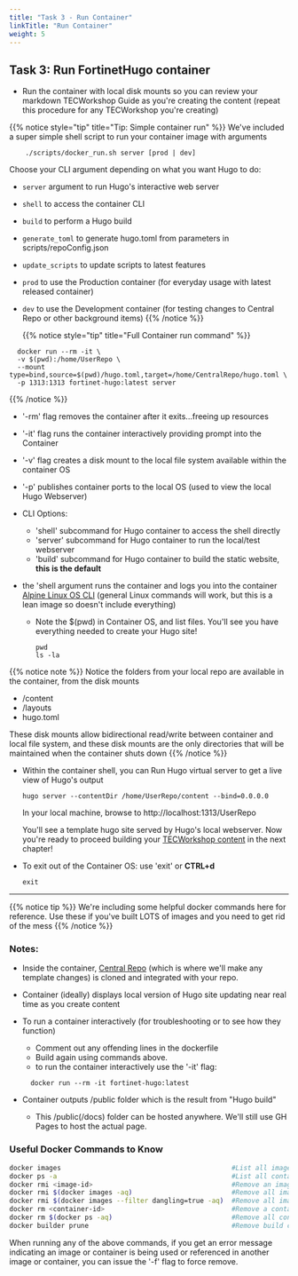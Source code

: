 ```yaml
---
title: "Task 3 - Run Container"
linkTitle: "Run Container"
weight: 5
---
```


## Task 3: Run FortinetHugo container 

- Run the container with local disk mounts so you can review your markdown TECWorkshop Guide as you're creating the content (repeat this procedure for any TECWorkshop you're creating)

{{% notice style="tip" title="Tip: Simple container run" %}} 
We've included a super simple shell script to run your container image with arguments 
```shell
    ./scripts/docker_run.sh server [prod | dev]
```
Choose your CLI argument depending on what you want Hugo to do:
- `server` argument to run Hugo's interactive web server
- `shell` to access the container CLI
- `build` to perform a Hugo build 
- `generate_toml` to generate hugo.toml from parameters in scripts/repoConfig.json
- `update_scripts` to update scripts to latest features 
- `prod` to use the Production container (for everyday usage with latest released container)
- `dev` to use the Development container (for testing changes to Central Repo or other background items)
{{% /notice %}}

  {{% notice style="tip" title="Full Container run command" %}}

```shell
  docker run --rm -it \
  -v $(pwd):/home/UserRepo \
  --mount type=bind,source=$(pwd)/hugo.toml,target=/home/CentralRepo/hugo.toml \
  -p 1313:1313 fortinet-hugo:latest server
```
  {{% /notice %}}

   - '-rm' flag removes the container after it exits...freeing up resources
   - '-it' flag runs the container interactively providing prompt into the Container
   - '-v' flag creates a disk mount to the local file system available within the container OS
   - '-p' publishes container ports to the local OS (used to view the local Hugo Webserver)
   - CLI Options:
     - 'shell' subcommand for Hugo container to access the shell directly
     - 'server' subcommand for Hugo container to run the local/test webserver
     - 'build' subcommand for Hugo container to build the static website, **this is the default**  
  
- the 'shell argument runs the container and logs you into the container [Alpine Linux OS CLI](https://github.com/klakegg/docker-hugo/tree/master) (general Linux commands will work, but this is a lean image so doesn't include everything)
  - Note the $(pwd) in Container OS, and list files.  You'll see you have everything needed to create your Hugo site! 
  
    ```shell
    pwd
    ls -la 
    ```
{{% notice note %}} Notice the folders from your local repo are available in the container, from the disk mounts
- /content
- /layouts
- hugo.toml

These disk mounts allow bidirectional read/write between container and local file system, and these disk mounts are the only directories that will be maintained when the container shuts down
{{% /notice %}}

- Within the container shell, you can Run Hugo virtual server to get a live view of Hugo's output 

  ```
  hugo server --contentDir /home/UserRepo/content --bind=0.0.0.0
  ```
  In your local machine, browse to http://localhost:1313/UserRepo

  You'll see a template hugo site served by Hugo's local webserver.  Now you're ready to proceed building your [TECWorkshop content](../02hugo.html) in the next chapter!

- To exit out of the Container OS: use 'exit' or **CTRL+d**

  ```shell
  exit
  ```

---

{{% notice tip %}} We're including some helpful docker commands here for reference.  Use these if you've built LOTS of images and you need to get rid of the mess
{{% /notice  %}}



### Notes:
- Inside the container, [Central Repo](https://github.com/FortinetCloudCSE/CentralRepo) (which is where we'll make any template changes) is cloned and integrated with your repo.
- Container (ideally) displays local version of Hugo site updating near real time as you create content
- To run a container interactively (for troubleshooting or to see how they function)
  - Comment out any offending lines in the dockerfile
  - Build again using commands above.
  - to run the container interactively use the '-it' flag:

  ```shell
    docker run --rm -it fortinet-hugo:latest
  ```

- Container outputs /public folder which is the result from "Hugo build"
  - This /public(/docs) folder can be hosted anywhere.  We'll still use GH Pages to host the actual page.

### Useful Docker Commands to Know
```bash
docker images                                           #List all images
docker ps -a                                            #List all containers, both running and stopped
docker rmi <image-id>                                   #Remove an image
docker rmi $(docker images -aq)                         #Remove all images
docker rmi $(docker images --filter dangling=true -aq)  #Remove all images with tag <none>
docker rm <container-id>                                #Remove a container
docker rm $(docker ps -aq)                              #Remove all containers
docker builder prune                                    #Remove build cache
```
When running any of the above commands, if you get an error message indicating an image or container is being used or referenced in another image or container, you can issue the '-f' flag to force remove.

